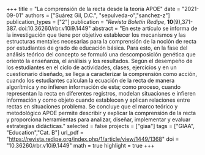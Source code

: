 +++
title = "La comprensión de la recta desde la teoría APOE"
date = "2021-09-01"
authors = ["Suárez Gil, D.C.", "sepulveda-o","sanchez-z"]
publication_types = ["2"]
publication = "*Revista Boletín Redipe*, **10**(9),371-387. doi:10.36260/rbr.v10i9.1449"
abstract = "En este artículo se informa de la investigación que tiene por objetivo establecer los mecanismos y las estructuras mentales necesarias para la comprensión de la noción de recta por estudiantes de grado de educación básica. Para esto, en la fase del análisis teórico del concepto se formuló una descomposición genética que orientó la enseñanza, el análisis y los resultados. Según el desempeño de los estudiantes en el ciclo de actividades, clases, ejercicios y en un cuestionario diseñado, se llega a caracterizar la comprensión como acción, cuando los estudiantes calculan la ecuación de la recta de manera algorítmica y no infieren información de esta; como proceso, cuando representan la recta en diferentes registros, modelan situaciones e infieren información y como objeto cuando establecen y aplican relaciones entre rectas en situaciones problema. Se concluye que el marco teórico y metodológico APOE permite describir y explicar la comprensión de la recta y proporciona herramientas para analizar, diseñar, implementar y evaluar estrategias didácticas."
selected = false
projects = ["giaa"]
tags = ["GIAA", "Education","Cat. B"]
url_pdf = "https://revista.redipe.org/index.php/1/article/view/1449/1368"
doi = "10.36260/rbr.v10i9.1449"
math = true
highlight = true
+++
